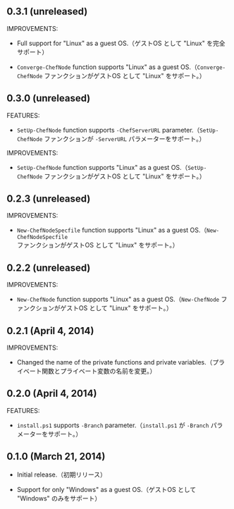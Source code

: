 ## 0.3.1 (unreleased)

IMPROVEMENTS:

  - Full support for "Linux" as a guest OS.（ゲストOS として "Linux" を完全サポート）

  - `Converge-ChefNode` function supports "Linux" as a guest OS.（`Converge-ChefNode` ファンクションがゲストOS として "Linux" をサポート。）

## 0.3.0 (unreleased)

FEATURES:

  - `SetUp-ChefNode` function supports `-ChefServerURL` parameter.（`SetUp-ChefNode` ファンクションが `-ServerURL` パラメーターをサポート。）

IMPROVEMENTS:

  - `SetUp-ChefNode` function supports "Linux" as a guest OS.（`SetUp-ChefNode` ファンクションがゲストOS として "Linux" をサポート。）

## 0.2.3 (unreleased)

IMPROVEMENTS:

  - `New-ChefNodeSpecfile` function supports "Linux" as a guest OS.（`New-ChefNodeSpecfile` ファンクションがゲストOS として "Linux" をサポート。）

## 0.2.2 (unreleased)

IMPROVEMENTS:

  - `New-ChefNode` function supports "Linux" as a guest OS.（`New-ChefNode` ファンクションがゲストOS として "Linux" をサポート。）

## 0.2.1 (April 4, 2014)

IMPROVEMENTS:

  - Changed the name of the private functions and private variables.（プライベート関数とプライベート変数の名前を変更。）

## 0.2.0 (April 4, 2014)

FEATURES:

  - `install.ps1` supports `-Branch` parameter.（`install.ps1` が `-Branch` パラメーターをサポート。）

## 0.1.0 (March 21, 2014)

  - Initial release.（初期リリース）

  - Support for only "Windows" as a guest OS.（ゲストOS として "Windows" のみをサポート）
